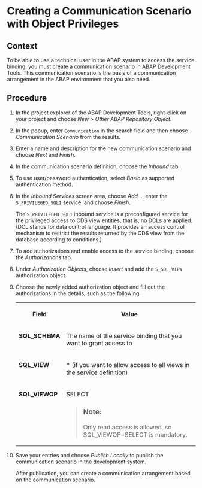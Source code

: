 <!-- loio990eb54c2e024f5cb2aa3a5f08f2b535 -->

# Creating a Communication Scenario with Object Privileges



## Context

To be able to use a technical user in the ABAP system to access the service binding, you must create a communication scenario in ABAP Development Tools. This communication scenario is the basis of a communication arrangement in the ABAP environment that you also need.



## Procedure

1.  In the project explorer of the ABAP Development Tools, right-click on your project and choose *New* \> *Other ABAP Repository Object*.

2.  In the popup, enter `Communication` in the search field and then choose *Communication Scenario* from the results.

3.  Enter a name and description for the new communication scenario and choose *Next* and *Finish*.

4.  In the communication scenario definition, choose the *Inbound* tab.

5.  To use user/password authentication, select *Basic* as supported authentication method.

6.  In the *Inbound Services* screen area, choose *Add…*, enter the `S_PRIVILEGED_SQL1` service, and choose *Finish*.

    The `S_PRIVILEGED_SQL1` inbound service is a preconfigured service for the privileged access to CDS view entities, that is, no DCLs are applied. \(DCL stands for data control language. It provides an access control mechanism to restrict the results returned by the CDS view from the database according to conditions.\)

7.  To add authorizations and enable access to the service binding, choose the *Authorizations* tab.

8.  Under *Authorization Objects*, choose *Insert* and add the `S_SQL_VIEW` authorization object.

9.  Choose the newly added authorization object and fill out the authorizations in the details, such as the following:


    <table>
    <tr>
    <th valign="top">

    Field


    
    </th>
    <th valign="top">

    Value


    
    </th>
    </tr>
    <tr>
    <td valign="top">
    
    **SQL\_SCHEMA**


    
    </td>
    <td valign="top">
    
    The name of the service binding that you want to grant access to


    
    </td>
    </tr>
    <tr>
    <td valign="top">
    
    **SQL\_VIEW**


    
    </td>
    <td valign="top">
    
    \* \(if you want to allow access to all views in the service definition\)


    
    </td>
    </tr>
    <tr>
    <td valign="top">
    
    **SQL\_VIEWOP**


    
    </td>
    <td valign="top">
    
    SELECT

    > ### Note:  
    > Only read access is allowed, so SQL\_VIEWOP=SELECT is mandatory.


    
    </td>
    </tr>
    </table>
    
10. Save your entries and choose *Publish Locally* to publish the communication scenario in the development system.

    After publication, you can create a communication arrangement based on the communication scenario.


